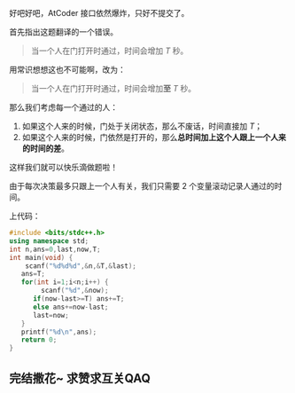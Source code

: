 好吧好吧，AtCoder 接口依然爆炸，只好不提交了。

首先指出这题翻译的一个错误。

>当一个人在门打开时通过，时间会增加 $T$ 秒。

用常识想想这也不可能啊，改为：

>当一个人在门打开时通过，时间会增加**至** $T$ 秒。

那么我们考虑每一个通过的人：
1. 如果这个人来的时候，门处于关闭状态，那么不废话，时间直接加 $T$；
2. 如果这个人来的时候，门依然是打开的，那么**总时间加上这个人跟上一个人来的时间的差**。

这样我们就可以快乐滴做题啦！

由于每次决策最多只跟上一个人有关，我们只需要 $2$ 个变量滚动记录人通过的时间。

上代码：
```cpp
#include <bits/stdc++.h>
using namespace std;
int n,ans=0,last,now,T;
int main(void) {
	scanf("%d%d%d",&n,&T,&last);
   ans=T;
   for(int i=1;i<n;i++) {
   		scanf("%d",&now);
      if(now-last>=T) ans+=T;
      else ans+=now-last;
      last=now;
   }
   printf("%d\n",ans);
   return 0;
}
```

## 完结撒花~ 求赞求互关QAQ